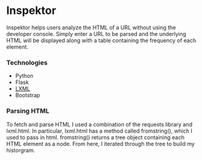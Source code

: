 # Inspektor
Inspektor helps users analyze the HTML of a URL without using the developer console. Simply enter a URL to be parsed and the underlying HTML will be displayed along with a table containing the frequency of each element.

### Technologies
- Python
- Flask
- [LXML](http://lxml.de/lxmlhtml.html)
- Bootstrap

### Parsing HTML
To fetch and parse HTML I used a combination of the requests library and lxml.html. In particular, lxml.html has a method called fromstring(), which I used to pass in html. fromstring() returns a tree object containing each HTML element as a node. From here, I iterated through the tree to build my historgram.
